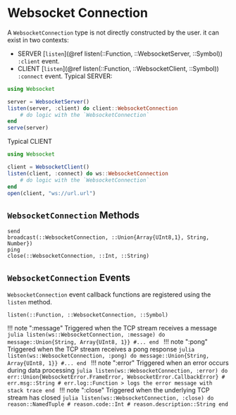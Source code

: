 # Websocket Connection
A `WebsocketConnection` type is not directly constructed by the user. it can exist in two contexts:
- SERVER [`listen`](@ref listen(::Function, ::WebsocketServer, ::Symbol)) `:client` event.
- CLIENT [`listen`](@ref listen(::Function, ::WebsocketClient, ::Symbol)) `:connect` event.
Typical SERVER:
```julia
using Websocket

server = WebsocketServer()
listen(server, :client) do client::WebsocketConnection
    # do logic with the `WebsocketConnection`
end
serve(server)
```
Typical CLIENT
```julia
using Websocket

client = WebsocketClient()
listen(client, :connect) do ws::WebsocketConnection
    # do logic with the `WebsocketConnection`
end
open(client, "ws://url.url")
```
## `WebsocketConnection` Methods
```@docs
send
broadcast(::WebsocketConnection, ::Union{Array{UInt8,1}, String, Number})
ping
close(::WebsocketConnection, ::Int, ::String)
```
## `WebsocketConnection` Events
`WebsocketConnection` event callback functions are registered using the `listen` method.
```@docs
listen(::Function, ::WebsocketConnection, ::Symbol)
```
!!! note ":message"
    Triggered when the TCP stream receives a message
    ```julia
    listen(ws::WebsocketConnection, :message) do message::Union{String, Array{UInt8, 1}}
        #...
    end
    ```
!!! note ":pong"
    Triggered when the TCP stream receives a pong response
    ```julia
    listen(ws::WebsocketConnection, :pong) do message::Union{String, Array{UInt8, 1}}
        #...
    end
    ```
!!! note ":error"
    Triggered when an error occurs during data processing
    ```julia
    listen(ws::WebsocketConnection, :error) do err::Union{WebsocketError.FrameError, WebsocketError.CallbackError}
        # err.msg::String
        # err.log::Function > logs the error message with stack trace
    end
    ```
!!! note ":close"
    Triggered when the underlying TCP stream has closed
    ```julia
    listen(ws::WebsocketConnection, :close) do reason::NamedTuple
        # reason.code::Int
        # reason.description::String
    end
    ```